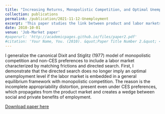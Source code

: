 ```yaml
---
title: "Increasing Returns, Monopolistic Competition, and Optimal Unemployment"
collection: publications
permalink: /publication/2021-11-12-Unemployment
excerpt: 'This paper studies the link between product and labor markets.'
date: 2010-10-01
venue: 'Job-Market paper'
#paperurl: 'http://academicpages.github.io/files/paper2.pdf'
#citation: 'Your Name, You. (2010). &quot;Paper Title Number 2.&quot; <i>Journal 1</i>. 1(2).'
---
```

I generalize the canonical Dixit and Stiglitz (1977) model of monopolistic competition and non-CES preferences to include a labor market characterized by matching frictions and directed search. First, I demonstrate that the directed search does no longer imply an optimal unemployment level if the labor market is embedded in a general equilibrium framework with monopolistic competition. The reason is the incomplete appropriability distortion, present even under CES preferences, which propagates from the product market and creates a wedge between social and private benefits of employment.

[Download paper here](https://www.dropbox.com/s/em2qa8fv5o4iqb7/Molchanov%20Increasing%20Returns%20and%20Unemployment.pdf?dl=0)
